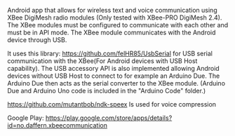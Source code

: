 Android app that allows for wireless text and voice communication using XBee DigiMesh radio modules (Only tested with XBee-PRO DigiMesh 2.4). The XBee modules must be configured to communicate with each other and must be in API mode. The XBee module communicates with the Android device through USB.

It uses this library: https://github.com/felHR85/UsbSerial for USB serial communication with the XBee(For Android devices with USB Host capability). The USB accessory API is also implemented allowing Android devices without USB Host to connect to for example an Arduino Due. The Arduino Due then acts as the serial converter to the XBee module. (Arduino Due and Arduino Uno code is included in the "Arduino Code" folder.)

https://github.com/mutantbob/ndk-speex Is used for voice compression

Google Play: https://play.google.com/store/apps/details?id=no.daffern.xbeecommunication
